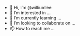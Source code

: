 - 👋 Hi, I’m @williumlee
- 👀 I’m interested in ...
- 🌱 I’m currently learning ...
- 💞️ I’m looking to collaborate on ...
- 📫 How to reach me ...

<!---
williumlee/williumlee is a ✨ special ✨ repository because its `README.md` (this file) appears on your GitHub profile.
You can click the Preview link to take a look at your changes.
--->
